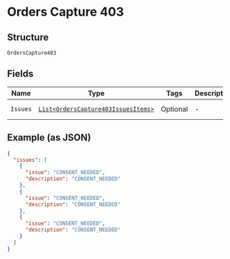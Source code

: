 
# Orders Capture 403

## Structure

`OrdersCapture403`

## Fields

| Name | Type | Tags | Description | Getter | Setter |
|  --- | --- | --- | --- | --- | --- |
| `Issues` | [`List<OrdersCapture403IssuesItems>`](../../doc/models/containers/orders-capture-403-issues-items.md) | Optional | - | List<OrdersCapture403IssuesItems> getIssues() | setIssues(List<OrdersCapture403IssuesItems> issues) |

## Example (as JSON)

```json
{
  "issues": [
    {
      "issue": "CONSENT_NEEDED",
      "description": "CONSENT_NEEDED"
    },
    {
      "issue": "CONSENT_NEEDED",
      "description": "CONSENT_NEEDED"
    },
    {
      "issue": "CONSENT_NEEDED",
      "description": "CONSENT_NEEDED"
    }
  ]
}
```

